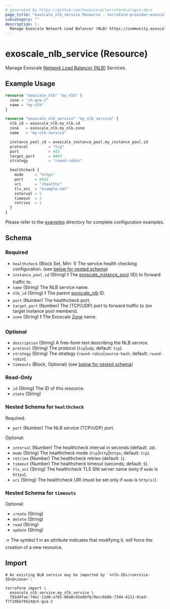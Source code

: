 ```yaml
---
# generated by https://github.com/hashicorp/terraform-plugin-docs
page_title: "exoscale_nlb_service Resource - terraform-provider-exoscale"
subcategory: ""
description: |-
  Manage Exoscale Network Load Balancer (NLB) https://community.exoscale.com/documentation/compute/network-load-balancer/ Services.
---
```


# exoscale_nlb_service (Resource)

Manage Exoscale [Network Load Balancer (NLB)](https://community.exoscale.com/documentation/compute/network-load-balancer/) Services.

## Example Usage

```terraform
resource "exoscale_nlb" "my_nlb" {
  zone = "ch-gva-2"
  name = "my-nlb"
}

resource "exoscale_nlb_service" "my_nlb_service" {
  nlb_id = exoscale_nlb.my_nlb.id
  zone   = exoscale_nlb.my_nlb.zone
  name   = "my-nlb-service"

  instance_pool_id = exoscale_instance_pool.my_instance_pool.id
  protocol         = "tcp"
  port             = 443
  target_port      = 8443
  strategy         = "round-robin"

  healthcheck {
    mode     = "https"
    port     = 8443
    uri      = "/healthz"
    tls_sni  = "example.net"
    interval = 5
    timeout  = 3
    retries  = 1
  }
}
```

Please refer to the [examples](https://github.com/exoscale/terraform-provider-exoscale/tree/master/examples/)
directory for complete configuration examples.

<!-- schema generated by tfplugindocs -->
## Schema

### Required

- `healthcheck` (Block Set, Min: 1) The service health checking configuration. (see [below for nested schema](#nestedblock--healthcheck))
- `instance_pool_id` (String) ❗ The [exoscale_instance_pool](./instance_pool.md) (ID) to forward traffic to.
- `name` (String) The NLB service name.
- `nlb_id` (String) ❗ The parent [exoscale_nlb](./nlb.md) ID.
- `port` (Number) The healthcheck port.
- `target_port` (Number) The (TCP/UDP) port to forward traffic to (on target instance pool members).
- `zone` (String) ❗ The Exoscale [Zone](https://www.exoscale.com/datacenters/) name.

### Optional

- `description` (String) A free-form text describing the NLB service.
- `protocol` (String) The protocol (`tcp`|`udp`; default: `tcp`).
- `strategy` (String) The strategy (`round-robin`|`source-hash`; default: `round-robin`).
- `timeouts` (Block, Optional) (see [below for nested schema](#nestedblock--timeouts))

### Read-Only

- `id` (String) The ID of this resource.
- `state` (String)

<a id="nestedblock--healthcheck"></a>
### Nested Schema for `healthcheck`

Required:

- `port` (Number) The NLB service (TCP/UDP) port.

Optional:

- `interval` (Number) The healthcheck interval in seconds (default: `10`).
- `mode` (String) The healthcheck mode (`tcp`|`http`|`https`; default: `tcp`).
- `retries` (Number) The healthcheck retries (default: `1`).
- `timeout` (Number) The healthcheck timeout (seconds; default: `5`).
- `tls_sni` (String) The healthcheck TLS SNI server name (only if `mode` is `https`).
- `uri` (String) The healthcheck URI (must be set only if `mode` is `http(s)`).


<a id="nestedblock--timeouts"></a>
### Nested Schema for `timeouts`

Optional:

- `create` (String)
- `delete` (String)
- `read` (String)
- `update` (String)

-> The symbol ❗ in an attribute indicates that modifying it, will force the creation of a new resource.

## Import

```shell
# An existing NLB service may be imported by `<nlb-ID>/<service-ID>@<zone>`:

terraform import \
  exoscale_nlb_service.my_nlb_service \
  f81d4fae-7dec-11d0-a765-00a0c91e6bf6/9ecc6b8b-73d4-4211-8ced-f7f29bb79524@ch-gva-2
```
